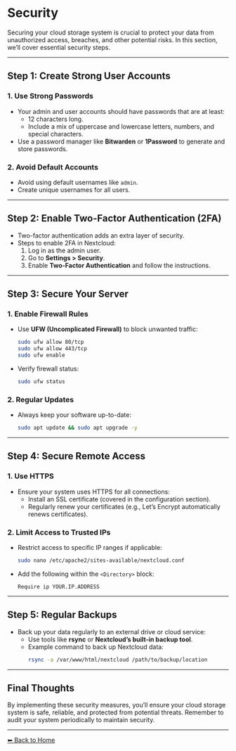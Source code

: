 # Security

Securing your cloud storage system is crucial to protect your data from unauthorized access, breaches, and other potential risks. In this section, we’ll cover essential security steps.

---

## Step 1: Create Strong User Accounts

### **1. Use Strong Passwords**
- Your admin and user accounts should have passwords that are at least:
  - 12 characters long.
  - Include a mix of uppercase and lowercase letters, numbers, and special characters.
- Use a password manager like **Bitwarden** or **1Password** to generate and store passwords.

### **2. Avoid Default Accounts**
- Avoid using default usernames like `admin`.
- Create unique usernames for all users.

---

## Step 2: Enable Two-Factor Authentication (2FA)

- Two-factor authentication adds an extra layer of security.
- Steps to enable 2FA in Nextcloud:
  1. Log in as the admin user.
  2. Go to **Settings > Security**.
  3. Enable **Two-Factor Authentication** and follow the instructions.

---

## Step 3: Secure Your Server

### **1. Enable Firewall Rules**
- Use **UFW (Uncomplicated Firewall)** to block unwanted traffic:
  ```bash
  sudo ufw allow 80/tcp
  sudo ufw allow 443/tcp
  sudo ufw enable
  ```
- Verify firewall status:
  ```bash
  sudo ufw status
  ```

### **2. Regular Updates**
- Always keep your software up-to-date:
  ```bash
  sudo apt update && sudo apt upgrade -y
  ```

---

## Step 4: Secure Remote Access

### **1. Use HTTPS**
- Ensure your system uses HTTPS for all connections:
  - Install an SSL certificate (covered in the configuration section).
  - Regularly renew your certificates (e.g., Let’s Encrypt automatically renews certificates).

### **2. Limit Access to Trusted IPs**
- Restrict access to specific IP ranges if applicable:
  ```bash
  sudo nano /etc/apache2/sites-available/nextcloud.conf
  ```
- Add the following within the `<Directory>` block:
  ```
  Require ip YOUR.IP.ADDRESS
  ```

---

## Step 5: Regular Backups

- Back up your data regularly to an external drive or cloud service:
  - Use tools like **rsync** or **Nextcloud’s built-in backup tool**.
  - Example command to back up Nextcloud data:
    ```bash
    rsync -a /var/www/html/nextcloud /path/to/backup/location
    ```

---

## Final Thoughts

By implementing these security measures, you’ll ensure your cloud storage system is safe, reliable, and protected from potential threats. Remember to audit your system periodically to maintain security.

---
[⬅ Back to Home](../index.md)
